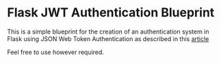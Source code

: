 # Flask JWT Authentication Blueprint

This is a simple blueprint for the creation of an authentication system in Flask using JSON Web Token Authentication as described in this [article](https://kieron-spearing.medium.com/flask-how-to-create-authentication-system-without-flask-login-cf804c8152a8)

Feel free to use however required.